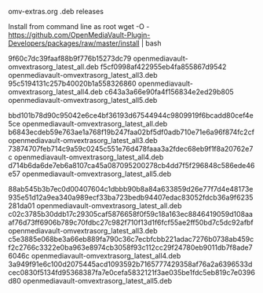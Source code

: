 omv-extras.org .deb releases

Install from command line as root
wget -O - https://github.com/OpenMediaVault-Plugin-Developers/packages/raw/master/install | bash

9f60c7dc39faaf88b9f776b15273dc79  openmediavault-omvextrasorg_latest_all.deb
f5cf0998af422955eb4fa855867d9542  openmediavault-omvextrasorg_latest_all3.deb
95c5194131c257b40020b1a558326860  openmediavault-omvextrasorg_latest_all4.deb
c643a3a66e90fa4f156834e2ed29b805  openmediavault-omvextrasorg_latest_all5.deb

bbd101b78d90c95042e6ce4bf36193d67544944c9809919f6bcadd80cef4e5ce  openmediavault-omvextrasorg_latest_all.deb
b6843ecdeb59e763ae1a768f19b247faa02bf5df0adb710e71e6a96f874fc2cf  openmediavault-omvextrasorg_latest_all3.deb
73874707feb714c9a59c0245c551e76d478faaa3a2fdec68eb9f1f8a20762e7c  openmediavault-omvextrasorg_latest_all4.deb
d714b6da6de7eb6a8107ca45a087095200278cb4dd7f5f296848c586ede46e57  openmediavault-omvextrasorg_latest_all5.deb

88ab545b3b7ec0d00407604c1dbbb90b8a84a633859d26e77f7d4e48173e935e51d12a9ea340a989ecf33ba723bedb94407edac83052fdcb36a9f6235281da01  openmediavault-omvextrasorg_latest_all.deb
c02c3785b30ddb17c29305caf5876658f0f59c18a163ec8846419059d108aaaf76d73ff6906b789c70fdbc27c982f710f13d1f6fcf55ae2ff50bd7c5dc92afbf  openmediavault-omvextrasorg_latest_all3.deb
c5e3885e068be3a66eb889fa790c36c7ecbfcbb221adac7276b0738ab459cf2c2766c3322e0ba963e8974cb3058f93c112cc29f24780eb9011db7f8ade76046c  openmediavault-omvextrasorg_latest_all4.deb
3a949f91e6c100d2075445acd1093592b7165777429358af76a2a6396533dcec0830f5134fd95368387fa7e0cefa5832121f3ae035be1fdc5eb819c7e0396d80  openmediavault-omvextrasorg_latest_all5.deb
